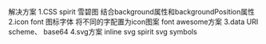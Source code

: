 解决方案
1.CSS spirit 雪碧图
  结合background属性和backgroundPosition属性
2.icon font 图标字体
  将不同的字配置为icon图案
  font awesome方案
3.data URI scheme、
  base64
4.svg方案
  inline 
  svg spirit
  svg symbols